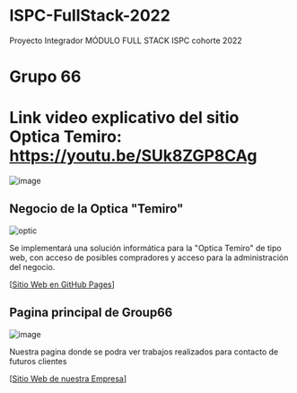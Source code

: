 # ISPC-FullStack-2022

Proyecto Integrador MÓDULO FULL STACK
ISPC cohorte 2022

# Grupo 66

# Link video explicativo del sitio Optica Temiro: https://youtu.be/SUk8ZGP8CAg
![image](https://user-images.githubusercontent.com/89482823/201524267-651ef43b-0813-454f-91b8-e05a87c259b8.png)

## Negocio de la Optica "Temiro"

![optic](https://i.postimg.cc/6QpvKh4p/una-optica-negocio.jpg)

Se implementará una solución informática para la "Optica Temiro" de tipo web, 
con acceso de posibles compradores y acceso para la administración del negocio.


[[Sitio Web en GitHub Pages](https://mariog130.github.io/ISPC-FullStack-2022/frontend/)]




## Pagina principal de Group66

![image](https://user-images.githubusercontent.com/89482823/201473089-f32be64d-216f-4f4f-bc49-a9d1c908e52b.png)

Nuestra pagina donde se podra ver trabajos realizados para contacto de futuros clientes


[[Sitio Web de nuestra Empresa](https://grouptech66.mywire.org/)]



